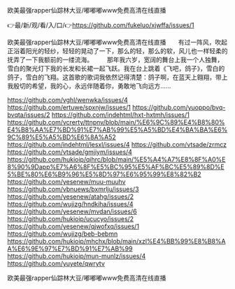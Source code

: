 欧美最强rapper仙踪林大豆/嘟嘟嘟www免费高清在线直播

👉最/新/观/看/入/口/👉https://github.com/fukeluo/xjwffa/issues/1

欧美最强rapper仙踪林大豆/嘟嘟嘟www免费高清在线直播　　有过一阵风，吹起正浴着阳光的轻纱，轻轻的晃动了一下，那么的轻，那么的软，风儿也一样轻柔的抚弄了一下我额前的一缕流海。
　　那年我六岁，宽阔的舞台上我一个人独舞，雪白的聚光灯下我的长发和长裙一起飞跃。我在台上跳着《飞吧，鸽子》，雪白的鸽子，雪白的飞翔。这首歌的歌词我依然记得清楚：鸽子啊，在蓝天上翱翔，带上我殷切的希望，我的心，永远伴随着你，勇敢地飞向远方……


https://github.com/vghl/wenwka/issues/4
https://github.com/ertuwe/spxnjw/issues/1
https://github.com/yuoppo/bvq-bvqta/issues/2
https://github.com/indehtml/hxt-hxtmh/issues/1
https://github.com/vcrerty/ttnpnv/blob/main/%E6%9C%89%E4%B8%80%E4%B8%AA%E7%BD%91%E7%AB%99%E5%A5%BD%E4%BA%BA%E6%9C%89%E5%A5%BD%E6%8A%A52
https://github.com/indehtml/lesxl/issues/4
https://github.com/vtsade/zrmcz
https://github.com/vtsade/gmjiym/issues/4
https://github.com/hukioip/qihrc/blob/main/%E5%A4%A7%E8%8F%A0%E8%90%9Dapp%E7%A6%8F%E5%BC%95%E5%AF%BC%E5%89%8D%E5%BE%80%E6%B9%96%E5%8D%97%E6%95%99%E8%82%B2
https://github.com/yesenew/muu-muuhv
https://github.com/vbnuews/bxmrlju/issues/3
https://github.com/yesenew/atahg/issues/2
https://github.com/wujizg/hndkiha/issues/4
https://github.com/yesenew/mvdan/issues/6
https://github.com/hukioip/ucucyo/issues/2
https://github.com/yesenew/qjwofxq/issues/1
https://github.com/wujizg/beb-bebmn
https://github.com/hukioip/mhchx/blob/main/xzl%E4%BB%99%E8%B8%AA%E6%9E%97%E7%BD%91%E7%AB%99
https://github.com/hukioip/mun-munlz/issues/4
https://github.com/yuyete/qwrytv

欧美最强rapper仙踪林大豆/嘟嘟嘟www免费高清在线直播
